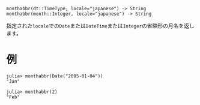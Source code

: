 ```
monthabbr(dt::TimeType; locale="japanese") -> String
monthabbr(month::Integer, locale="japanese") -> String
```

指定された`locale`での`Date`または`DateTime`または`Integer`の省略形の月名を返します。

# 例

```jldoctest
julia> monthabbr(Date("2005-01-04"))
"Jan"

julia> monthabbr(2)
"Feb"
```

